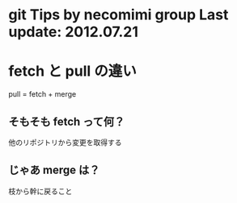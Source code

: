 git Tips by necomimi group
Last update: 2012.07.21
=======

# fetch と pull の違い
pull = fetch + merge  

## そもそも fetch って何？
他のリポジトリから変更を取得する

## じゃあ merge は？
枝から幹に戻ること

